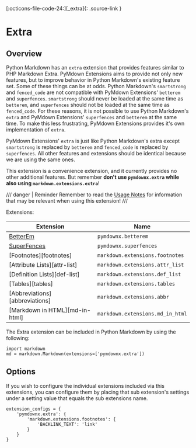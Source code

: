 [:octicons-file-code-24:][_extra]{: .source-link }

# Extra

## Overview

Python Markdown has an `extra` extension that provides features similar to PHP Markdown Extra.  PyMdown Extensions aims
to provide not only new features, but to improve behavior in Python Markdown's existing feature set.  Some of these
things can be at odds.  Python Markdown's `smartstrong` and `fenced_code` are not compatible with PyMdown Extensions'
`betterem` and `superfences`.  `smartstrong` should never be loaded at the same time as `betterem`, and `superfences`
should not be loaded at the same time as `fenced_code`.  For these reasons, it is not possible to use Python Markdown's
`extra` and PyMdown Extensions' `superfences` and `betterem` at the same time. To make this less frustrating, PyMdown
Extensions provides it's own implementation of `extra`.

PyMdown Extensions' `extra` is just like Python Markdown's extra except `smartstrong` is replaced by `betterem` and
`fenced_code` is replaced by `superfences`.  All other features and extensions should be identical because we are using
the same ones.

This extension is a convenience extension, and it currently provides no other additional features.  But remember **don't
use `pymdownx.extra` while also using `markdown.extensions.extra`**!

/// danger | Reminder
Remember to read the [Usage Notes](../usage_notes.md) for information that may be relevant when using this
extension!
///

Extensions:

Extension                          | Name
---------------------------------- |--------
[BetterEm](./betterem.md)          | `pymdownx.betterem`
[SuperFences](./superfences.md)    | `pymdownx.superfences`
[Footnotes][footnotes]             | `markdown.extensions.footnotes`
[Attribute Lists][attr-list]       | `markdown.extensions.attr_list`
[Definition Lists][def-list]       | `markdown.extensions.def_list`
[Tables][tables]                   | `markdown.extensions.tables`
[Abbreviations][abbreviations]     | `markdown.extensions.abbr`
[Markdown in HTML][md-in-html]     | `markdown.extensions.md_in_html`

The Extra extension can be included in Python Markdown by using the following:

```py3
import markdown
md = markdown.Markdown(extensions=['pymdownx.extra'])
```

## Options

If you wish to configure the individual extensions included via this extensions, you can configure them by placing that
sub extension's settings under a setting value that equals the sub extensions name.

```py3
extension_configs = {
    'pymdownx.extra': {
        'markdown.extensions.footnotes': {
            'BACKLINK_TEXT': 'link'
        }
    }
}
```

